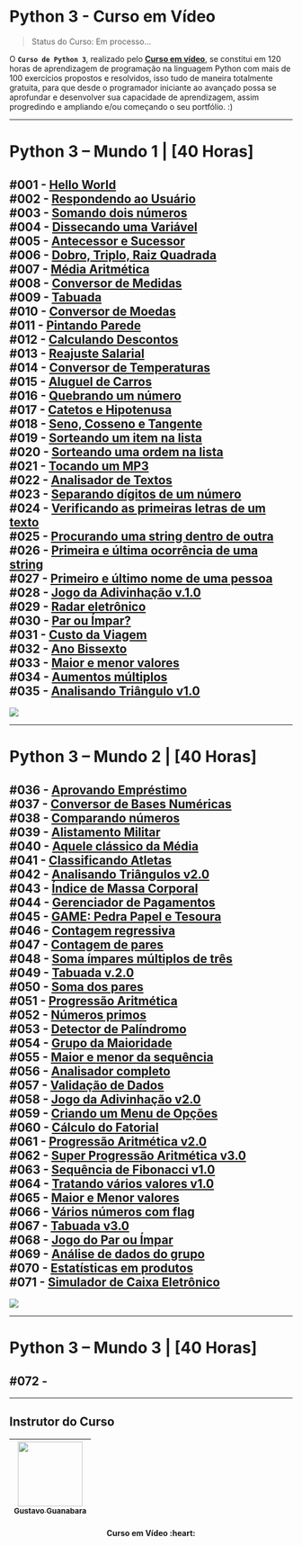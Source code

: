 # Python 3 - Curso em Vídeo
> Status do Curso: Em processo...
<!-- Status do Projeto: Concluido :heavy_check_mark:-->
O **`Curso de Python 3`**, realizado pelo **[Curso em vídeo](https://www.cursoemvideo.com/)**, se constitui em 120 horas de aprendizagem de programação na linguagem Python com mais de 100 exercícios propostos e resolvidos, isso tudo de maneira totalmente gratuita, para que desde o programador iniciante ao avançado possa se aprofundar e desenvolver sua capacidade de aprendizagem, assim progredindo e ampliando e/ou começando o seu portfólio. :)

---

# Python 3 – Mundo 1 | [40 Horas]

#001 - **[Hello World](https://github.com/IsacBM/python-course/blob/main/Mundo%20-%201/Desafio%20-%2001/desafio-01.py)** 
<br>
#002 - **[Respondendo ao Usuário](https://github.com/IsacBM/python-course/blob/main/Mundo%20-%201/Desafio%20-%2002/desafio-01.py)**
<br>
#003 - **[Somando dois números](https://github.com/IsacBM/python-course/blob/main/Mundo%20-%201/Desafio%20-%2003/desafio-03.py)**
<br>
#004 - **[Dissecando uma Variável](https://github.com/IsacBM/python-course/blob/main/Mundo%20-%201/Desafio%20-%2004/desafio-4.py)**
<br>
#005 - **[Antecessor e Sucessor](https://github.com/IsacBM/python-course/blob/main/Mundo%20-%201/Desafio%20-%2005/desafio-04.py)**
<br>
#006 - **[Dobro, Triplo, Raiz Quadrada](https://github.com/IsacBM/python-course/blob/main/Mundo%20-%201/Desafio%20-%2006/desafio-05.py)**
<br>
#007 - **[Média Aritmética](https://github.com/IsacBM/python-course/blob/main/Mundo%20-%201/Desafio%20-%2007/desafio.py)**
<br>
#008 - **[Conversor de Medidas](https://github.com/IsacBM/python-course/blob/main/Mundo%20-%201/Desafio%20-%2008/desafio.py)**
<br>
#009 - **[Tabuada](https://github.com/IsacBM/python-course/blob/main/Mundo%20-%201/Desafio%20-%2009/desafio.py)**
<br>
#010 - **[Conversor de Moedas](https://github.com/IsacBM/python-course/blob/main/Mundo%20-%201/Desafio%20-%2010/desafio.py)**
<br>
#011 - **[Pintando Parede](https://github.com/IsacBM/python-course/blob/main/Mundo%20-%201/Desafio%20-%2011/desafio.py)**
<br>
#012 - **[Calculando Descontos](https://github.com/IsacBM/python-course/blob/main/Mundo%20-%201/Desafio%20-%2012/desafio.py)**
<br>
#013 - **[Reajuste Salarial](https://github.com/IsacBM/python-course/blob/main/Mundo%20-%201/Desafio%20-%2013/desafio.py)**
<br>
#014 - **[Conversor de Temperaturas](https://github.com/IsacBM/python-course/blob/main/Mundo%20-%201/Desafio%20-%2014/desafio.py)**
<br>
#015 - **[Aluguel de Carros](https://github.com/IsacBM/python-course/blob/main/Mundo%20-%201/Desafio%20-%2015/desafio.py)**
<br>
#016 - **[Quebrando um número](https://github.com/IsacBM/python-course/blob/main/Mundo%20-%201/Desafio%20-%2016/desafio.py)**
<br>
#017 - **[Catetos e Hipotenusa](https://github.com/IsacBM/python-course/blob/main/Mundo%20-%201/Desafio%20-%2017/desafio.py)**
<br>
#018 - **[Seno, Cosseno e Tangente](https://github.com/IsacBM/python-course/blob/main/Mundo%20-%201/Desafio%20-%2018/desafio.py)**
<br>
#019 - **[Sorteando um item na lista](https://github.com/IsacBM/python-course/blob/main/Mundo%20-%201/Desafio%20-%2019/desafio.py)**
<br>
#020 - **[Sorteando uma ordem na lista](https://github.com/IsacBM/python-course/blob/main/Mundo%20-%201/Desafio%20-%2020/desafio.py)**
<br>
#021 - **[Tocando um MP3](https://github.com/IsacBM/python-course/blob/main/Mundo%20-%201/Desafio%20-%2021/desafio.py)**
<br>
#022 - **[Analisador de Textos](https://github.com/IsacBM/python-course/blob/main/Mundo%20-%201/Desafio%20-%2022/desafio.py)**
<br>
#023 - **[Separando dígitos de um número](https://github.com/IsacBM/python-course/blob/main/Mundo%20-%201/Desafio%20-%2023/desafio.py)**
<br>
#024 - **[Verificando as primeiras letras de um texto](https://github.com/IsacBM/python-course/blob/main/Mundo%20-%201/Desafio%20-%2024/desafio.py)**
<br>
#025 - **[Procurando uma string dentro de outra](https://github.com/IsacBM/python-course/blob/main/Mundo%20-%201/Desafio%20-%2025/desafio.py)**
<br>
#026 - **[Primeira e última ocorrência de uma string](https://github.com/IsacBM/python-course/blob/main/Mundo%20-%201/Desafio%20-%2026/desafio.py)**
<br>
#027 - **[Primeiro e último nome de uma pessoa](https://github.com/IsacBM/python-course/blob/main/Mundo%20-%201/Desafio%20-%2027/desafio.py)**
<br>
#028 - **[Jogo da Adivinhação v.1.0](https://github.com/IsacBM/python-course/blob/main/Mundo%20-%201/Desafio%20-%2028/desafio.py)**
<br>
#029 - **[Radar eletrônico](https://github.com/IsacBM/python-course/blob/main/Mundo%20-%201/Desafio%20-%2029/desafio.py)**
<br>
#030 - **[Par ou Ímpar?](https://github.com/IsacBM/python-course/blob/main/Mundo%20-%201/Desafio%20-%2030/desafio.py)**
<br>
#031 - **[Custo da Viagem](https://github.com/IsacBM/python-course/blob/main/Mundo%20-%201/Desafio%20-%2031/desafio.py)**
<br>
#032 - **[Ano Bissexto](https://github.com/IsacBM/python-course/blob/main/Mundo%20-%201/Desafio%20-%2032/desafio.py)**
<br>
#033 - **[Maior e menor valores](https://github.com/IsacBM/python-course/blob/main/Mundo%20-%201/Desafio%20-%2033/desafio.py)**
<br>
#034 - **[Aumentos múltiplos](https://github.com/IsacBM/python-course/blob/main/Mundo%20-%201/Desafio%20-%2034/desafio.py)**
<br>
#035 - **[Analisando Triângulo v1.0](https://github.com/IsacBM/python-course/blob/main/Mundo%20-%201/Desafio%20-%2035/desafio.py)**
---

<img src="https://i.ibb.co/mCygBGC/Monica-2024-01-14-10-27-27.png">

---

# Python 3 – Mundo 2 | [40 Horas]

#036 - **[Aprovando Empréstimo](https://github.com/IsacBM/python-course/blob/main/Mundo%20-%202/Desafio%20-%2036/desafio.py)**
<br>
#037 - **[Conversor de Bases Numéricas](https://github.com/IsacBM/python-course/blob/main/Mundo%20-%202/Desafio%20-%2036/desafio.py)**
<br>
#038 - **[Comparando números](https://github.com/IsacBM/python-course/blob/main/Mundo%20-%202/Desafio%20-%2038/desafio.py)**
<br>
#039 - **[Alistamento Militar](https://github.com/IsacBM/python-course/blob/main/Mundo%20-%202/Desafio%20-%2039/desafio.py)**
<br>
#040 - **[Aquele clássico da Média](https://github.com/IsacBM/python-course/blob/main/Mundo%20-%202/Desafio%20-%2040/desafio.py)**
<br>
#041 - **[Classificando Atletas](https://github.com/IsacBM/python-course/blob/main/Mundo%20-%202/Desafio%20-%2041/desafio.py)**
<br>
#042 - **[Analisando Triângulos v2.0](https://github.com/IsacBM/python-course/blob/main/Mundo%20-%202/Desafio%20-%2042/desafio.py)**
<br>
#043 - **[Índice de Massa Corporal](https://github.com/IsacBM/python-course/blob/main/Mundo%20-%202/Desafio%20-%2043/desafio.py)**
<br>
#044 - **[Gerenciador de Pagamentos](https://github.com/IsacBM/python-course/blob/main/Mundo%20-%202/Desafio%20-%2044/desafio.py)**
<br>
#045 - **[GAME: Pedra Papel e Tesoura](https://github.com/IsacBM/python-course/blob/main/Mundo%20-%202/Desafio%20-%2045/desafio.py)**
<br>
#046 - **[Contagem regressiva](https://github.com/IsacBM/python-course/blob/main/Mundo%20-%202/Desafio%20-%2046/desafio.py)**
<br>
#047 - **[Contagem de pares](https://github.com/IsacBM/python-course/blob/main/Mundo%20-%202/Desafio%20-%2047/desafio.py)**
<br>
#048 - **[Soma ímpares múltiplos de três](https://github.com/IsacBM/python-course/blob/main/Mundo%20-%202/Desafio%20-%2048/desafio.py)**
<br>
#049 - **[Tabuada v.2.0](https://github.com/IsacBM/python-course/blob/main/Mundo%20-%202/Desafio%20-%2049/desafio.py)**
<br>
#050 - **[Soma dos pares](https://github.com/IsacBM/python-course/blob/main/Mundo%20-%202/Desafio%20-%2050/desafio.py)**
<br>
#051 - **[Progressão Aritmética](https://github.com/IsacBM/python-course/blob/main/Mundo%20-%202/Desafio%20-%2051/desafio.py)**
<br>
#052 - **[Números primos](https://github.com/IsacBM/python-course/blob/main/Mundo%20-%202/Desafio%20-%2052/desafio.py)**
<br>
#053 - **[Detector de Palíndromo](https://github.com/IsacBM/python-course/blob/main/Mundo%20-%202/Desafio%20-%2053/desafio.py)**
<br>
#054 - **[Grupo da Maioridade](https://github.com/IsacBM/python-course/blob/main/Mundo%20-%202/Desafio%20-%2054/desafio.py)**
<br>
#055 - **[Maior e menor da sequência](https://github.com/IsacBM/python-course/blob/main/Mundo%20-%202/Desafio%20-%2055/desafio.py)**
<br>
#056 - **[Analisador completo](https://github.com/IsacBM/python-course/blob/main/Mundo%20-%202/Desafio%20-%2056/desafio.py)**
<br>
#057 - **[Validação de Dados](https://github.com/IsacBM/python-course/blob/main/Mundo%20-%202/Desafio%20-%2057/desafio.py)**
<br>
#058 - **[Jogo da Adivinhação v2.0](https://github.com/IsacBM/python-course/blob/main/Mundo%20-%202/Desafio%20-%2058/desafio.py)**
<br>
#059 - **[Criando um Menu de Opções](https://github.com/IsacBM/python-course/blob/main/Mundo%20-%202/Desafio%20-%2059/desafio.py)**
<br>
#060 - **[Cálculo do Fatorial](https://github.com/IsacBM/python-course/blob/main/Mundo%20-%202/Desafio%20-%2060/desafio.py)**
<br>
#061 - **[Progressão Aritmética v2.0](https://github.com/IsacBM/python-course/blob/main/Mundo%20-%202/Desafio%20-%2061/desafio.py)**
<br>
#062 - **[Super Progressão Aritmética v3.0](https://github.com/IsacBM/python-course/blob/main/Mundo%20-%202/Desafio%20-%2062/desafio.py)**
<br>
#063 - **[Sequência de Fibonacci v1.0](https://github.com/IsacBM/python-course/blob/main/Mundo%20-%202/Desafio%20-%2063/desafio.py)**
<br>
#064 - **[Tratando vários valores v1.0](https://github.com/IsacBM/python-course/blob/main/Mundo%20-%202/Desafio%20-%2064/desafio.py)**
<br>
#065 - **[Maior e Menor valores](https://github.com/IsacBM/python-course/blob/main/Mundo%20-%202/Desafio%20-%2065/desafio.py)**
<br>
#066 - **[Vários números com flag](https://github.com/IsacBM/python-course/blob/main/Mundo%20-%202/Desafio%20-%2066/desafio.py)**
<br>
#067 - **[Tabuada v3.0](https://github.com/IsacBM/python-course/blob/main/Mundo%20-%202/Desafio%20-%2067/desafio.py)**
<br>
#068 - **[Jogo do Par ou Ímpar](https://github.com/IsacBM/python-course/blob/main/Mundo%20-%202/Desafio%20-%2068/desafio.py)**
<br>
#069 - **[Análise de dados do grupo](https://github.com/IsacBM/python-course/blob/main/Mundo%20-%202/Desafio%20-%2069/desafio.py)**
<br>
#070 - **[Estatísticas em produtos](https://github.com/IsacBM/python-course/blob/main/Mundo%20-%202/Desafio%20-%2070/desafio.py)**
<br>
#071 - **[Simulador de Caixa Eletrônico](https://github.com/IsacBM/python-course/blob/main/Mundo%20-%202/Desafio%20-%2071/desafio.py)**
---
<img src="https://i.ibb.co/GvBMxxJ/Monica-2024-01-14-10-27-57.png">

---

# Python 3 – Mundo 3 | [40 Horas]

#072 - **[]()**
---

---

## Instrutor do Curso
<div align="center">
 
|  [<img src="https://avatars.githubusercontent.com/u/8683378?v=4" width=115><br><sub>Gustavo Guanabara</sub>](https://github.com/gustavoguanabara) | 
| :---: | 

</div>
<h4 align="center">
<strong>Curso em Vídeo </strong>:heart: <br>
</h4>

